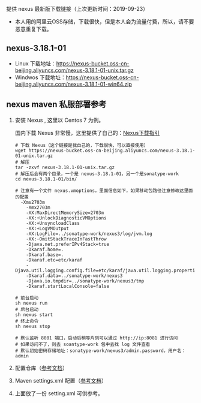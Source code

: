 提供 nexus 最新版下载链接（上次更新时间：2019-09-23）
* 本人用的阿里云OSS存储，下载很快，但是本人会为流量付费，所以，请不要恶意重复下载。

## nexus-3.18.1-01 
* Linux 下载地址：https://nexus-bucket.oss-cn-beijing.aliyuncs.com/nexus-3.18.1-01-unix.tar.gz
* Windwos 下载地址：https://nexus-bucket.oss-cn-beijing.aliyuncs.com/nexus-3.18.1-01-win64.zip

## nexus maven 私服部署参考
1. 安装 Nexus , 这里以 Centos 7 为例。

   国内下载 Nexus 非常慢，这里提供了自己的：[Nexus下载指引](https://github.com/xuliangliang1995/nexus)

   ```shell
   # 下载 Nexus（这个链接是我自己的，下载很快，可以直接使用）
   wget https://nexus-bucket.oss-cn-beijing.aliyuncs.com/nexus-3.18.1-01-unix.tar.gz
   # 解压
   tar -zxvf nexus-3.18.1-01-unix.tar.gz
   # 解压后会有两个目录，一个是 nexus-3.18.1-01，另一个是sonatype-work
   cd nexus-3.18.1-01/bin/
   
   # 注意有一个文件 nexus.vmoptions，里面信息如下，如果移动包路径注意修改这里面的配置
   	 -Xms2703m
       -Xmx2703m
       -XX:MaxDirectMemorySize=2703m
       -XX:+UnlockDiagnosticVMOptions
       -XX:+UnsyncloadClass
       -XX:+LogVMOutput
       -XX:LogFile=../sonatype-work/nexus3/log/jvm.log
       -XX:-OmitStackTraceInFastThrow
       -Djava.net.preferIPv4Stack=true
       -Dkaraf.home=.
       -Dkaraf.base=.
       -Dkaraf.etc=etc/karaf
       -Djava.util.logging.config.file=etc/karaf/java.util.logging.properties
       -Dkaraf.data=../sonatype-work/nexus3
       -Djava.io.tmpdir=../sonatype-work/nexus3/tmp
       -Dkaraf.startLocalConsole=false
       
   # 前台启动
   sh nexus run 
   # 后台启动
   sh nexus start
   # 终止命令
   sh nexus stop
   
   # 默认监听 8081 端口，启动后稍等片刻可以通过 http://ip:8081 进行访问
   # 如果访问不了，则去 soantype-work 包中去找 log 文件查看
   # 默认初始密码存储地址：sonatype-work/nexus3/admin.password，用户名：admin
   ```

2. 配置仓库（[参考文档](https://blog.csdn.net/qq_28666081/article/details/83270713)）

3. Maven settings.xml 配置（[参考文档](https://www.cnblogs.com/qdhxhz/p/9808642.html)）

4. 上面放了一份 setting.xml 可供参考。
   

